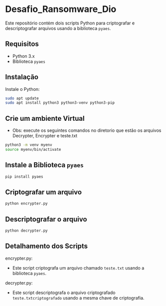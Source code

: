 # Desafio_Ransomware_Dio

Este repositório contém dois scripts Python para criptografar e descriptografar arquivos usando a biblioteca `pyaes`.

## Requisitos

- Python 3.x
- Biblioteca `pyaes`

## Instalação
 Instale o Python:
   ```bash
   sudo apt update
   sudo apt install python3 python3-venv python3-pip
   ```
## Crie um ambiente Virtual
 - Obs: execute os seguintes comandos no diretorio que estão os arquivos Decrypter, Encrypter e teste.txt
  ```bash
  python3 -m venv myenv
  source myenv/bin/activate
```
## Instale a Biblioteca `pyaes`
  ```bash
  pip install pyaes
  ```
## Criptografar um arquivo
```bash
python encrypter.py
```
## Descriptografar o arquivo
```bash
python decrypter.py
```
## Detalhamento dos Scripts
encrypter.py:

  - Este script criptografa um arquivo chamado `teste.txt` usando a biblioteca `pyaes`.

decrypter.py:

  - Este script descriptografa o arquivo criptografado `teste.txtcriptografado` usando a mesma chave de criptografia.
